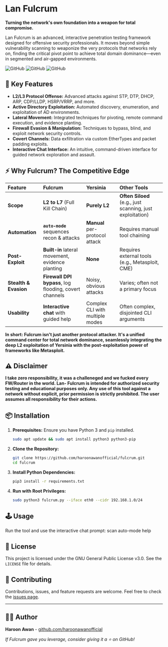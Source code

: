 # Lan Fulcrum

**Turning the network's own foundation into a weapon for total compromise.**

Lan Fulcrum is an advanced, interactive penetration testing framework designed for offensive security professionals. It moves beyond simple vulnerability scanning to weaponize the very protocols that networks rely on, finding the critical pivot point to achieve total domain dominance—even in segmented and air-gapped environments.

![GitHub](https://img.shields.io/badge/Python-3.x-%23FFD43B?logo=python)
![GitHub](https://img.shields.io/badge/License-GPLv3-blue)
![GitHub](https://img.shields.io/badge/Platform-Linux%20%7C%20Windows-lightgrey)

## 🚀 Key Features

*   **L2/L3 Protocol Offense:** Advanced attacks against STP, DTP, DHCP, ARP, CDP/LLDP, HSRP/VRRP, and more.
*   **Active Directory Exploitation:** Automated discovery, enumeration, and exploitation of AD environments.
*   **Lateral Movement:** Integrated techniques for pivoting, remote command execution, and evidence planting.
*   **Firewall Evasion & Manipulation:** Techniques to bypass, blind, and exploit network security controls.
*   **Covert Channels:** Data exfiltration via custom EtherTypes and packet padding exploits.
*   **Interactive Chat Interface:** An intuitive, command-driven interface for guided network exploration and assault.

## ⚡ Why Fulcrum? The Competitive Edge

| Feature | Fulcrum | Yersinia | Other Tools |
|:---|:---|:---|:---|
| **Scope** | **L2 to L7** (Full Kill Chain) | **Purely L2** | **Often Siloed** (e.g., just scanning, just exploitation) |
| **Automation** | **`auto-mode`** sequences recon & attacks | **Manual** per-protocol attack | Requires manual tool chaining |
| **Post-Exploit** | **Built-in** lateral movement, evidence planting | **None** | Requires external tools (e.g., Metasploit, CME) |
| **Stealth & Evasion** | **Firewall DPI bypass**, log flooding, covert channels | Noisy, obvious attacks | Varies; often not a primary focus |
| **Usability** | **Interactive chat** with guided help | Complex CLI with multiple modes | Often complex, disjointed CLI arguments |

**In short: Fulcrum isn't just another protocol attacker. It's a unified command center for total network dominance, seamlessly integrating the deep L2 exploitation of Yersinia with the post-exploitation power of frameworks like Metasploit.**

## ⚠️ Disclaimer

**I take zero responsibility, it was a challeneged and we fucked every FW/Router in the world. Lan- Fulcrum is intended for authorized security testing and educational purposes only. Any use of this tool against a network without explicit, prior permission is strictly prohibited. The user assumes all responsibility for their actions.**

## 📦 Installation

1.  **Prerequisites:** Ensure you have Python 3 and `pip` installed.
    ```bash
    sudo apt update && sudo apt install python3 python3-pip
    ```

2.  **Clone the Repository:**
    ```bash
    git clone https://github.com/haroonawanofficial/fulcrum.git
    cd fulcrum
    ```

3.  **Install Python Dependencies:**
    ```bash
    pip3 install -r requirements.txt
    ```

4.  **Run with Root Privileges:**
    ```bash
    sudo python3 fulcrum.py --iface eth0 --cidr 192.168.1.0/24
    ```

## 🕹️ Usage
Run the tool and use the interactive chat prompt:
scan
auto-mode
help


## 📜 License

This project is licensed under the GNU General Public License v3.0. See the `LICENSE` file for details.

## 🤝 Contributing

Contributions, issues, and feature requests are welcome. Feel free to check the [issues page](https://github.com/haroonawanofficial/fulcrum/issues).

---

## 👨‍💻 Author

**Haroon Awan** - [github.com/haroonawanofficial](https://github.com/haroonawanofficial)

*If Fulcrum gave you leverage, consider giving it a ⭐ on GitHub!*
